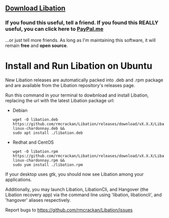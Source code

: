 ## [Download Libation](https://github.com/rmcrackan/Libation/releases/latest)

### If you found this useful, tell a friend. If you found this REALLY useful, you can click here to [PayPal.me](https://paypal.me/mcrackan?locale.x=en_us)
...or just tell more friends. As long as I'm maintaining this software, it will remain **free** and **open source**.



# Install and Run Libation on Ubuntu

New Libation releases are automatically packed into .deb and .rpm package and are available from the Libation repository's releases page.


Run this command in your terminal to dowbnload and install Libation, replacing the url with the latest Libation package url:

- Debian
  ```Console
  wget -O libation.deb https://github.com/rmcrackan/Libation/releases/download/vX.X.X/Libation.X.X.X-linux-chardonnay.deb &&
  sudo apt install ./libation.deb
  ```
- Redhat and CentOS
  ```Console
  wget -O libation.rpm https://github.com/rmcrackan/Libation/releases/download/vX.X.X/Libation.X.X.X-linux-chardonnay.rpm &&
  sudo yum install ./libation.rpm
  ```


If your desktop uses gtk, you should now see Libation among your applications.

Additionally, you may launch Libation, LibationCli, and Hangover (the Libation recovery app) via the command line using 'libation, libationcli', and 'hangover' aliases respectively.

Report bugs to https://github.com/rmcrackan/Libation/issues
